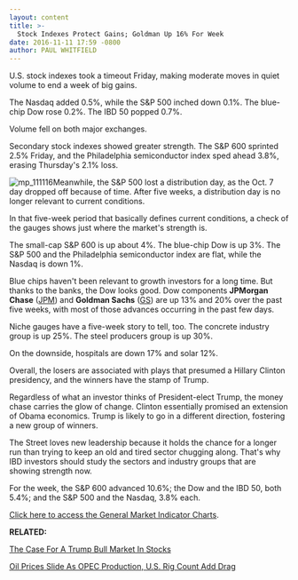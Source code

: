 ```yaml
---
layout: content
title: >-
  Stock Indexes Protect Gains; Goldman Up 16% For Week
date: 2016-11-11 17:59 -0800
author: PAUL WHITFIELD
---
```






U.S. stock indexes took a timeout Friday, making moderate moves in quiet volume to end a week of big gains.


The Nasdaq added 0.5%, while the S&P 500 inched down 0.1%. The blue-chip Dow rose 0.2%. The IBD 50 popped 0.7%.


Volume fell on both major exchanges.


Secondary stock indexes showed greater strength. The S&P 600 sprinted 2.5% Friday, and the Philadelphia semiconductor index sped ahead 3.8%, erasing Thursday's 2.1% loss.


![mp_111116](https://www.investors.com/wp-content/uploads/2016/11/MP_111116-176x300.png)Meanwhile, the S&P 500 lost a distribution day, as the Oct. 7 day dropped off because of time. After five weeks, a distribution day is no longer relevant to current conditions.


In that five-week period that basically defines current conditions, a check of the gauges shows just where the market's strength is.


The small-cap S&P 600 is up about 4%. The blue-chip Dow is up 3%. The S&P 500 and the Philadelphia semiconductor index are flat, while the Nasdaq is down 1%.


Blue chips haven't been relevant to growth investors for a long time. But thanks to the banks, the Dow looks good. Dow components **JPMorgan Chase** ([JPM](https://research.investors.com/quote.aspx?symbol=JPM)) and **Goldman Sachs** ([GS](https://research.investors.com/quote.aspx?symbol=GS)) are up 13% and 20% over the past five weeks, with most of those advances occurring in the past few days.


Niche gauges have a five-week story to tell, too. The concrete industry group is up 25%. The steel producers group is up 30%.


On the downside, hospitals are down 17% and solar 12%.


Overall, the losers are associated with plays that presumed a Hillary Clinton presidency, and the winners have the stamp of Trump.


Regardless of what an investor thinks of President-elect Trump, the money chase carries the glow of change. Clinton essentially promised an extension of Obama economics. Trump is likely to go in a different direction, fostering a new group of winners.


The Street loves new leadership because it holds the chance for a longer run than trying to keep an old and tired sector chugging along. That's why IBD investors should study the sectors and industry groups that are showing strength now.


For the week, the S&P 600 advanced 10.6%; the Dow and the IBD 50, both 5.4%; and the S&P 500 and the Nasdaq, 3.8% each.


[Click here to access the General Market Indicator Charts](https://www.investors.com/wp-content/uploads/2016/11/GMI_111416.pdf).


**RELATED:**


[The Case For A Trump Bull Market In Stocks](https://www.investors.com/news/trump-win-stocks-rise-new-bull-market/)


[Oil Prices Slide As OPEC Production, U.S. Rig Count Add Drag](https://www.investors.com/news/u-s-oil-rig-counts-up-by-2-on-increased-drilling-in-the-eagle-ford/)




